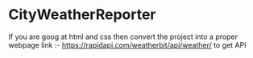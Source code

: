 # CityWeatherReporter
If you are goog at html and css then convert the project into a proper webpage
link :- https://rapidapi.com/weatherbit/api/weather/     to get API
